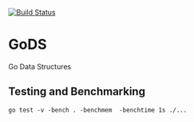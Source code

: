 [![Build Status](https://travis-ci.org/emirpasic/gods.svg)](https://travis-ci.org/emirpasic/gods) 

# GoDS

Go Data Structures

## Testing and Benchmarking

`go test -v -bench . -benchmem  -benchtime 1s ./...`
